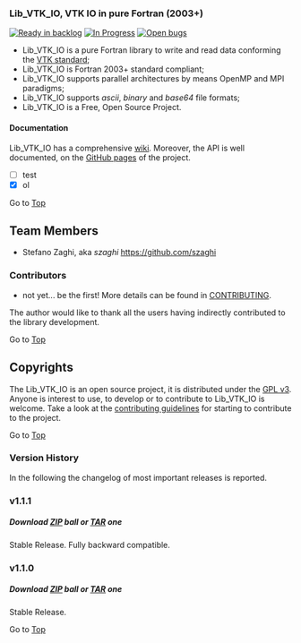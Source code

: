 ### <a name="top"></a>Lib\_VTK\_IO, VTK IO in pure Fortran (2003+)

[![Ready in backlog](https://badge.waffle.io/szaghi/Lib_VTK_IO.png?label=ready&title=Ready)](https://waffle.io/szaghi/Lib_VTK_IO)
[![In Progress](https://badge.waffle.io/szaghi/Lib_VTK_IO.png?label=in%20progress&title=In%20Progress)](https://waffle.io/szaghi/Lib_VTK_IO)
[![Open bugs](https://badge.waffle.io/szaghi/Lib_VTK_IO.png?label=bug&title=Open%20Bugs)](https://waffle.io/szaghi/Lib_VTK_IO)

+ Lib\_VTK\_IO is a pure Fortran library to write and read data conforming the [VTK standard](http://www.vtk.org/);
+ Lib\_VTK\_IO is Fortran 2003+ standard compliant;
+ Lib\_VTK\_IO supports parallel architectures by means OpenMP and MPI paradigms;
+ Lib\_VTK\_IO supports _ascii_, _binary_ and _base64_ file formats;
+ Lib\_VTK\_IO is a Free, Open Source Project.

#### Documentation

Lib\_VTK\_IO has a comprehensive [wiki](https://github.com/szaghi/Lib_VTK_IO/wiki). Moreover, the API is well documented, on the [GitHub pages](http://szaghi.github.com/Lib_VTK_IO/index.html) of the project.

* [ ] test
* [X] ol

Go to [Top](#top)

## Team Members
* Stefano Zaghi, aka _szaghi_ <https://github.com/szaghi>

### Contributors
* not yet... be the first! More details can be found in [CONTRIBUTING](https://github.com/szaghi/Lib_VTK_IO/blob/master/CONTRIBUTING.md).

The author would like to thank all the users having indirectly contributed to the library development.

Go to [Top](#top)

## Copyrights

The Lib\_VTK\_IO is an open source project, it is distributed under the [GPL v3](http://www.gnu.org/licenses/gpl-3.0.html). Anyone is interest to use, to develop or to contribute to Lib\_VTK\_IO is welcome. Take a look at the [contributing guidelines](CONTRIBUTING.md) for starting to contribute to the project.

Go to [Top](#top)

### Version History

In the following the changelog of most important releases is reported.
### v1.1.1
##### Download [ZIP](https://github.com/szaghi/Lib_VTK_IO/archive/v1.1.1.zip) ball or [TAR](https://github.com/szaghi/Lib_VTK_IO/archive/v1.1.1.tar.gz) one
Stable Release. Fully backward compatible.

### v1.1.0
##### Download [ZIP](https://github.com/szaghi/Lib_VTK_IO/archive/v1.1.0.zip) ball or [TAR](https://github.com/szaghi/Lib_VTK_IO/archive/v1.1.0.tar.gz) one
Stable Release.

Go to [Top](#top)

